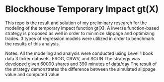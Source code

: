 # Blockhouse Temporary Impact gt(X)

This repo is the result and solution of my preliminary research for the modeling of the temporary impact function gt(X). A inverse function-based strategy is proposed as well in order to minimize slippage and optimizing trades. 3 types of regression models were utilized in order to benchmark the results of this analysis.

Notes:
All the modeling and analysis were conducted using Level 1 book data
3 ticker datasets: FROG, CRWV, and SOUN
The strategy was developed given 60000 shares and 390 minutes of data/day
The result of the strategy demonstrates the difference between the simulated slippage value and computed value
